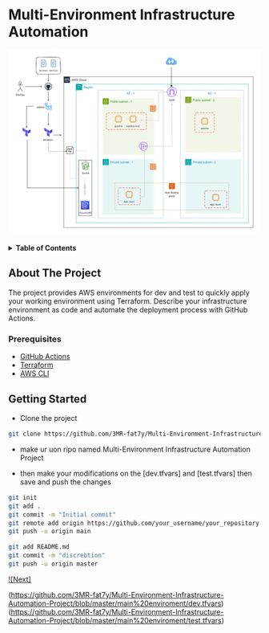 # Multi-Environment Infrastructure Automation

![Diagram](./main%20enviroment/Untitled%20Diagram.png)

<!-- ## Table of Contents -->
<details>
  <summary><b>Table of Contents</b></summary>
  <ol>
    <li><a href="#about-the-project">About The Project</a></li>
    <li><a href="#prerequisites">Prerequisites</a></li>
    <li><a href="#getting-started">Getting Started</a></li>
    <li><a href="#usage">Usage</a></li>
  </ol>
</details>

## About The Project
The project provides AWS environments for dev and test to quickly apply your working environment using Terraform. Describe your infrastructure environment as code and automate the deployment process with GitHub Actions.

### Prerequisites
- [GitHub Actions](https://github.com/3MR-fat7y/Multi-Environment-Infrastructure-Automation-Project/actions/new)
- [Terraform](https://www.terraform.io/downloads.html)
- [AWS CLI](https://docs.aws.amazon.com/cli/latest/userguide/install-cliv2.html)

## Getting Started

* Clone the project
```bash
git clone https://github.com/3MR-fat7y/Multi-Environment-Infrastructure-Automation-Project

```

* make ur uon ripo named Multi-Environment Infrastructure Automation Project 

* then make your modifications on the [dev.tfvars] and [test.tfvars] then save and push the changes 
```bash
git init
git add .
git commit -m "Initial commit"
git remote add origin https://github.com/your_username/your_repository.git
git push -u origin main
```


```bash
git add README.md
git commit -m "discrebtion"
git push -u origin master

```
[![Next]][Next-url]

[Next-url]: https://nextjs.org/


(https://github.com/3MR-fat7y/Multi-Environment-Infrastructure-Automation-Project/blob/master/main%20enviroment/dev.tfvars)
(https://github.com/3MR-fat7y/Multi-Environment-Infrastructure-Automation-Project/blob/master/main%20enviroment/test.tfvars)